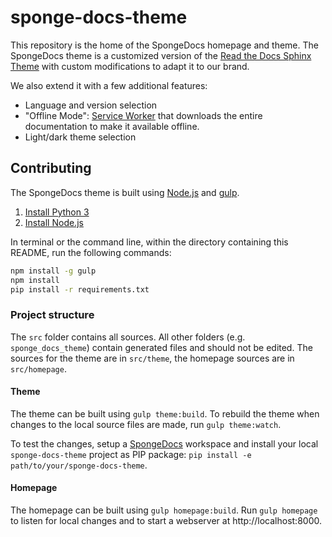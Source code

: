 # sponge-docs-theme
This repository is the home of the SpongeDocs homepage and theme. The SpongeDocs theme is a customized version of the
[Read the Docs Sphinx Theme](https://github.com/snide/sphinx_rtd_theme) with custom modifications to adapt it to our
brand.

We also extend it with a few additional features:

  - Language and version selection
  - "Offline Mode": [Service Worker](https://developer.mozilla.org/en/docs/Web/API/Service_Worker_API) that downloads
    the entire documentation to make it available offline.
  - Light/dark theme selection

## Contributing
The SpongeDocs theme is built using [Node.js](https://nodejs.org) and [gulp](http://gulpjs.com).

  1. [Install Python 3](https://www.python.org)
  2. [Install Node.js](https://nodejs.org)

In terminal or the command line, within the directory containing this README, run the following commands:

```bash
npm install -g gulp
npm install
pip install -r requirements.txt
```

### Project structure
The `src` folder contains all sources. All other folders (e.g. `sponge_docs_theme`) contain generated files and should
not be edited. The sources for the theme are in `src/theme`, the homepage sources are in `src/homepage`.

#### Theme
The theme can be built using `gulp theme:build`. To rebuild the theme when changes to the local source files are made,
run `gulp theme:watch`.

To test the changes, setup a [SpongeDocs](https://github.com/SpongePowered/SpongeDocs) workspace and install your local
`sponge-docs-theme` project as PIP package: `pip install -e path/to/your/sponge-docs-theme`.

#### Homepage
The homepage can be built using `gulp homepage:build`. Run `gulp homepage` to listen for local changes and to start a
webserver at http://localhost:8000.
